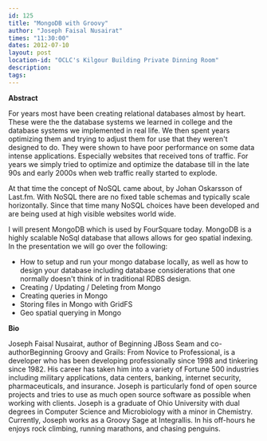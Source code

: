 ```yaml
---
id: 125
title: "MongoDB with Groovy"
author: "Joseph Faisal Nusairat"
times: "11:30:00"
dates: 2012-07-10
layout: post
location-id: "OCLC's Kilgour Building Private Dinning Room"  
description: 
tags: 
---
```

 **Abstract**

For years most have been creating relational databases almost by heart. These were the the database systems we learned in college and the database systems we implemented in real life. We then spent years optimizing them and trying to adjust them for use that they weren't designed to do. They were shown to have poor performance on some data intense applications. Especially websites that received tons of traffic. For years we simply tried to optimize and optimize the database till in the late 90s and early 2000s when web traffic really started to explode.  
  
At that time the concept of NoSQL came about, by Johan Oskarsson of Last.fm. With NoSQL there are no fixed table schemas and typically scale horizontally. Since that time many NoSQL choices have been developed and are being used at high visible websites world wide.  
  
I will present MongoDB which is used by FourSquare today. MongoDB is a highly scalable NoSql database that allows allows for geo spatial indexing. In the presentation we will go over the following:  
- How to setup and run your mongo database locally, as well as how to design your database including database considerations that one normally doesn't think of in traditional RDBS design.   
- Creating / Updating / Deleting from Mongo  
- Creating queries in Mongo  
- Storing files in Mongo with GridFS  
- Geo spatial querying in Mongo  

**Bio**

Joseph Faisal Nusairat, author of Beginning JBoss Seam and co-authorBeginning Groovy and Grails: From Novice to Professional, is a&nbsp; developer who has been developing professionally since 1998 and tinkering since 1982. His career has taken him into a variety of Fortune 500 industries including military applications, data centers, banking, internet security, pharmaceuticals, and insurance. Joseph is particularly fond of open source projects and tries to use as much open source software as possible when working with clients. Joseph is a graduate of Ohio University with dual degrees in Computer Science and Microbiology with a minor in Chemistry. Currently, Joseph works as a Groovy Sage at Integrallis. In his off-hours he enjoys rock climbing, running marathons, and chasing penguins.

